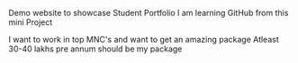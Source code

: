 Demo website to showcase Student Portfolio 
I am learning GitHub from this mini Project 

I want to work in top MNC's and want to get an amazing package 
Atleast 30-40 lakhs pre annum should be my package 